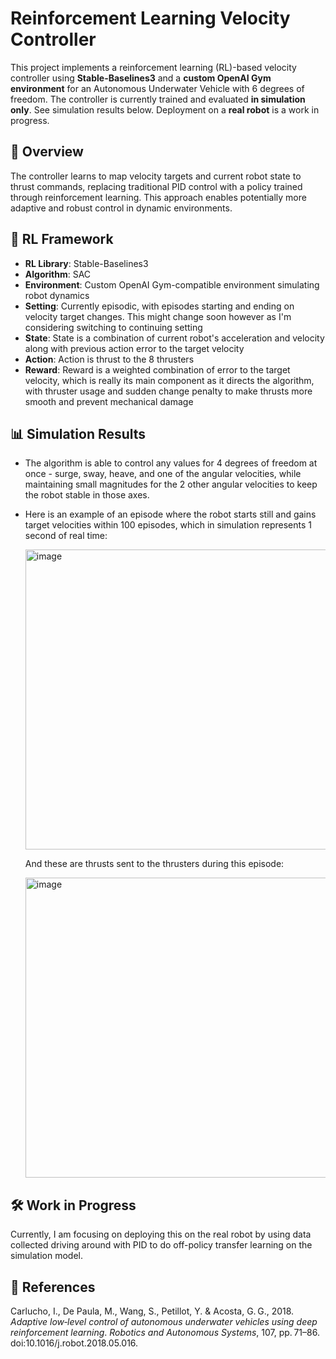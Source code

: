 # Reinforcement Learning Velocity Controller

This project implements a reinforcement learning (RL)-based velocity controller using **Stable-Baselines3** and a **custom OpenAI Gym environment** for an Autonomous Underwater Vehicle with 6 degrees of freedom. The controller is currently trained and evaluated **in simulation only**. See simulation results below. Deployment on a **real robot** is a work in progress.

## 🚀 Overview

The controller learns to map velocity targets and current robot state to thrust commands, replacing traditional PID control with a policy trained through reinforcement learning. This approach enables potentially more adaptive and robust control in dynamic environments.

## 🧠 RL Framework

- **RL Library**: Stable-Baselines3
- **Algorithm**: SAC
- **Environment**: Custom OpenAI Gym-compatible environment simulating robot dynamics
- **Setting**: Currently episodic, with episodes starting and ending on velocity target changes. This might change soon however as I'm considering switching to continuing setting
- **State**: State is a combination of current robot's acceleration and velocity along with previous action error to the target velocity
- **Action**: Action is thrust to the 8 thrusters
- **Reward**: Reward is a weighted combination of error to the target velocity, which is really its main component as it directs the algorithm, with thruster usage and sudden change penalty to make thrusts more smooth and prevent mechanical damage

## 📊 Simulation Results

- The algorithm is able to control any values for 4 degrees of freedom at once - surge, sway, heave, and one of the angular velocities, while maintaining small magnitudes for the 2 other angular velocities to keep the robot stable in those axes.
- Here is an example of an episode where the robot starts still and gains target velocities within 100 episodes, which in simulation represents 1 second of real time:
  
  <img width="640" height="480" alt="image" src="https://github.com/user-attachments/assets/687d8d11-a407-4c7e-9218-37730328b82b" />

  And these are thrusts sent to the thrusters during this episode:

  <img width="640" height="480" alt="image" src="https://github.com/user-attachments/assets/9041a798-f2ab-4b84-9054-bb1ea2509298" />

## 🛠️ Work in Progress

Currently, I am focusing on deploying this on the real robot by using data collected driving around with PID to do off-policy transfer learning on the simulation model.

## 📄 References

Carlucho, I., De Paula, M., Wang, S., Petillot, Y. & Acosta, G. G., 2018. *Adaptive low‑level control of autonomous underwater vehicles using deep reinforcement learning*. *Robotics and Autonomous Systems*, 107, pp. 71–86. doi:10.1016/j.robot.2018.05.016.

